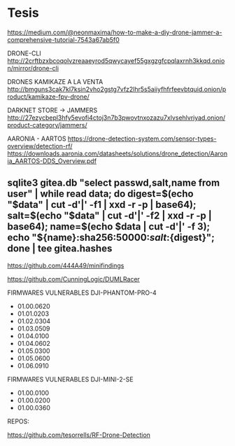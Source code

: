 # Tesis

https://medium.com/@neonmaxima/how-to-make-a-diy-drone-jammer-a-comprehensive-tutorial-7543a67ab5f0

DRONE-CLI
http://2crftbzxbcoqolvzreaaeyrod5qwycayef55gxgzgfcpqlaxrnh3kkqd.onion/mirror/drone-cli

DRONES KAMIKAZE A LA VENTA
http://bmguns3cak7kl7ksin2vho2gstg7vfz2lhr5s5aiiyfhfrfeevbtquid.onion/product/kamikaze-fpv-drone/

DARKNET STORE -> JAMMERS
http://27ezycbepl3hfy5evofi4ctoj3n7b3pwovtnxozazu7xlvsehlvriyad.onion/product-category/jammers/

AARONIA - AARTOS
https://drone-detection-system.com/sensor-types-overview/detection-rf/
https://downloads.aaronia.com/datasheets/solutions/drone_detection/Aaronia_AARTOS-DDS_Overview.pdf

sqlite3 gitea.db "select passwd,salt,name from user" | while read data; do digest=$(echo "$data" | cut -d'|' -f1 | xxd -r -p | base64); salt=$(echo "$data" | cut -d'|' -f2 | xxd -r -p | base64); name=$(echo $data | cut -d'|' -f 3); echo "${name}:sha256:50000:${salt}:${digest}"; done | tee gitea.hashes
----------

https://github.com/444A49/minifindings

https://github.com/CunningLogic/DUMLRacer

FIRMWARES VULNERABLES DJI-PHANTOM-PRO-4

- 01.00.0620 
- 01.01.0203
- 01.02.0304
- 01.03.0509
- 01.04.0100
- 01.04.0602
- 01.05.0300
- 01.05.0600
- 01.06.0910

FIRMWARES VULNERABLES DJI-MINI-2-SE

- 01.00.0100
- 01.00.0200
- 01.00.0360

REPOS:

https://github.com/tesorrells/RF-Drone-Detection





